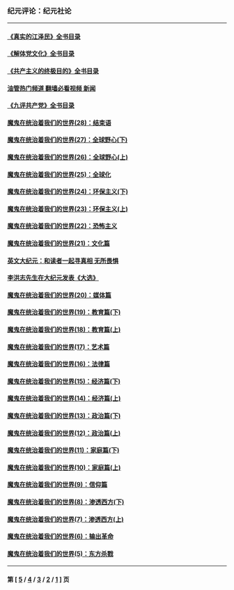 ### 纪元评论：纪元社论
---
#### [《真实的江泽民》全书目录](../../pages/nsc422/n13721399.md?09250330) 
#### [《解体党文化》全书目录](../../pages/nsc422/n13721157.md?09250330) 
#### [《共产主义的终极目的》全书目录](../../pages/nsc422/n13721048.md?09250330) 
#### [油管热门频道 翻墙必看视频 新闻](ok?09250330)
#### [《九评共产党》全书目录](../../pages/nsc422/n13708085.md?09250330) 
#### [魔鬼在统治着我们的世界(28)：结束语](../../pages/nsc422/n10936246.md?09250330) 
#### [魔鬼在统治着我们的世界(27)：全球野心(下)](../../pages/nsc422/n10928319.md?09250330) 
#### [魔鬼在统治着我们的世界(26)：全球野心(上)](../../pages/nsc422/n10900318.md?09250330) 
#### [魔鬼在统治着我们的世界(25)：全球化](../../pages/nsc422/n10788205.md?09250330) 
#### [魔鬼在统治着我们的世界(24)：环保主义(下)](../../pages/nsc422/n10695307.md?09250330) 
#### [魔鬼在统治着我们的世界(23)：环保主义(上)](../../pages/nsc422/n10688613.md?09250330) 
#### [魔鬼在统治着我们的世界(22)：恐怖主义](../../pages/nsc422/n10614727.md?09250330) 
#### [魔鬼在统治着我们的世界(21)：文化篇](../../pages/nsc422/n10597706.md?09250330) 
#### [英文大纪元：和读者一起寻真相 无所畏惧](../../pages/nsc422/n12542027.md?09250330) 
#### [李洪志先生在大纪元发表《大选》](../../pages/nsc422/n12534746.md?09250330) 
#### [魔鬼在统治着我们的世界(20)：媒体篇](../../pages/nsc422/n10586579.md?09250330) 
#### [魔鬼在统治着我们的世界(19)：教育篇(下)](../../pages/nsc422/n10564808.md?09250330) 
#### [魔鬼在统治着我们的世界(18)：教育篇(上)](../../pages/nsc422/n10526970.md?09250330) 
#### [魔鬼在统治着我们的世界(17)：艺术篇](../../pages/nsc422/n10499093.md?09250330) 
#### [魔鬼在统治着我们的世界(16)：法律篇](../../pages/nsc422/n10485969.md?09250330) 
#### [魔鬼在统治着我们的世界(15)：经济篇(下)](../../pages/nsc422/n10469975.md?09250330) 
#### [魔鬼在统治着我们的世界(14)：经济篇(上)](../../pages/nsc422/n10457370.md?09250330) 
#### [魔鬼在统治着我们的世界(13)：政治篇(下)](../../pages/nsc422/n10448270.md?09250330) 
#### [魔鬼在统治着我们的世界(12)：政治篇(上)](../../pages/nsc422/n10444576.md?09250330) 
#### [魔鬼在统治着我们的世界(11)：家庭篇(下)](../../pages/nsc422/n10440961.md?09250330) 
#### [魔鬼在统治着我们的世界(10)：家庭篇(上)](../../pages/nsc422/n10435448.md?09250330) 
#### [魔鬼在统治着我们的世界(9)：信仰篇](../../pages/nsc422/n10432159.md?09250330) 
#### [魔鬼在统治着我们的世界(8)：渗透西方(下)](../../pages/nsc422/n10429603.md?09250330) 
#### [魔鬼在统治着我们的世界(7)：渗透西方(上)](../../pages/nsc422/n10426013.md?09250330) 
#### [魔鬼在统治着我们的世界(6)：输出革命](../../pages/nsc422/n10421536.md?09250330) 
#### [魔鬼在统治着我们的世界(5)：东方杀戮](../../pages/nsc422/n10417707.md?09250330) 

---
#### 第 [ [5](./5.md?09250330) / [4](./4.md?09250330) / [3](./3.md?09250330) / [2](./2.md?09250330) / [1](./1.md?09250330) ] 页

